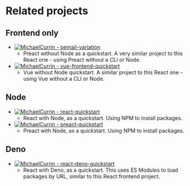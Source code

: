 # Related projects

## Frontend only

- [![MichaelCurrin - pemail-variation](https://img.shields.io/static/v1?label=MichaelCurrin&message=pemail-variation&color=blue&logo=github)](https://github.com/MichaelCurrin/pemail-variation)
    - Preact without Node as a quickstart. A very similar project to this React one - using Preact without a CLI or Node.
- [![MichaelCurrin - vue-frontend-quickstart](https://img.shields.io/static/v1?label=MichaelCurrin&message=vue-frontend-quickstart&color=blue&logo=github)](https://github.com/MichaelCurrin/vue-frontend-quickstart)
    - Vue without Node quickstart. A similar project to this React one - using Vue without a CLI or Node.


## Node

- [![MichaelCurrin - react-quickstart](https://img.shields.io/static/v1?label=MichaelCurrin&message=react-quickstart&color=blue&logo=github)](https://github.com/MichaelCurrin/react-quickstart)
    - React with Node, as a quickstart. Using NPM to install packages.
- [![MichaelCurrin - preact-quickstart](https://img.shields.io/static/v1?label=MichaelCurrin&message=preact-quickstart&color=blue&logo=github)](https://github.com/MichaelCurrin/preact-quickstart)
    - Preact with Node, as a quickstart. Using NPM to install packages.


## Deno

- [![MichaelCurrin - react-deno-quickstart](https://img.shields.io/static/v1?label=MichaelCurrin&message=react-deno-quickstart&color=blue&logo=github)](https://github.com/MichaelCurrin/react-deno-quickstart)
    - React with Deno, as a quickstart. This uses ES Modules to load packages by URL, similar to this React frontend project.
